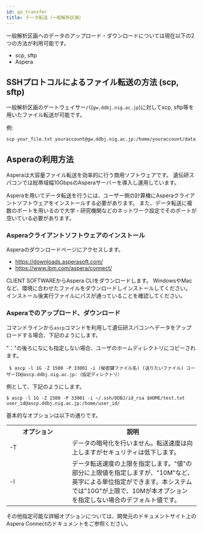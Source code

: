 ```yaml
---
id: ga_transfer
title: データ転送（一般解析区画）
---
```



一般解析区画へのデータのアップロード・ダウンロードについては現在以下の2つの方法が利用可能です。


- scp, sftp
- Aspera


##  SSHプロトコルによるファイル転送の方法 (scp, sftp)

一般解析区画のゲートウェイサーバ(`gw.ddbj.nig.ac.jp`)に対してscp, sftp等を用いたファイル転送が可能です。

例:

```
scp your_file.txt youraccount@gw.ddbj.nig.ac.jp:/home/youraccount/data
```

 
## Asperaの利用方法

Asperaは大容量ファイル転送を効率的に行う商用ソフトウェアです。
遺伝研スパコンでは総帯域幅10GbpsのAsperaサーバーを導入し運用しています。

Asperaを用いてデータ転送を行うには、ユーザー側の計算機にAsperaクライアントソフトウェアをインストールする必要があります。
また、データ転送に複数のポートを用いるので大学・研究機関などのネットワーク設定でそのポートが空いている必要があります。



### Asperaクライアントソフトウェアのインストール


Asperaのダウンロードページにアクセスします。

- https://downloads.asperasoft.com/ 
- https://www.ibm.com/aspera/connect/


CLIENT SOFTWAREからAspera CLIをダウンロードします。
WindowsやMacなど、環境に合わせたファイルをダウンロードしインストールしてください。
インストール後実行ファイルにパスが通っていることを確認してください。


### Asperaでのアップロード、ダウンロード

コマンドラインから`ascp`コマンドを利用して遺伝研スパコンへデータをアップロードする場合、下記のようにします。

"："の後ろになにも指定しない場合、ユーザのホームディレクトリにコピーされます。

```
 $ ascp -l 1G -Z 1500 -P 33001 -i (秘密鍵ファイル名) (送りたいファイル) ユーザーID@ascp.ddbj.nig.ac.jp:（指定ディレクトリ）
```

 例として、下記のようにします。

```
$ ascp -l 1G -Z 1500 -P 33001 -i ~/.ssh/DDBJ/id_rsa $HOME/test.txt user_id@ascp.ddbj.nig.ac.jp:/home/user_id/
```
 
基本的なオプションは以下の通りです。

<table>
<tr>
  <th width="150">オプション</th>
  <th>説明</th>
</tr>
<tr>
  <td>-T</td>
  <td>データの暗号化を行いません。転送速度は向上しますがセキュリティは低下します。</td>
</tr>
<tr>
  <td>-l </td>
  <td>データ転送速度の上限を指定します。"値"の部分に上限値を指定しますが、"10M"など、英字による単位指定ができます。本システムでは"10G"が上限で、10Mが本オプションを指定しない場合のデフォルト値です。</td>
</tr>
</table>


その他指定可能な詳細オプションについては、開発元のドキュメントサイト上のAspera Connectのドキュメントをご参照ください。

